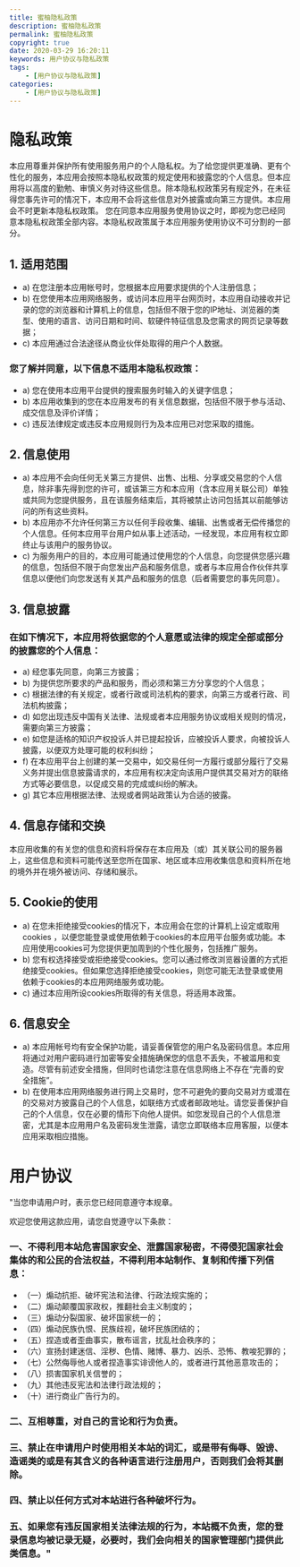```yaml
---
title: 蜜柚隐私政策
description: 蜜柚隐私政策
permalink: 蜜柚隐私政策
copyright: true
date: 2020-03-29 16:20:11
keywords: 用户协议与隐私政策
tags:
    - [用户协议与隐私政策]
categories:
    - [用户协议与隐私政策]
---
```


# 隐私政策

本应用尊重并保护所有使用服务用户的个人隐私权。为了给您提供更准确、更有个性化的服务，本应用会按照本隐私权政策的规定使用和披露您的个人信息。但本应用将以高度的勤勉、审慎义务对待这些信息。除本隐私权政策另有规定外，在未征得您事先许可的情况下，本应用不会将这些信息对外披露或向第三方提供。本应用会不时更新本隐私权政策。 您在同意本应用服务使用协议之时，即视为您已经同意本隐私权政策全部内容。本隐私权政策属于本应用服务使用协议不可分割的一部分。

## 1. 适用范围
+ a) 在您注册本应用帐号时，您根据本应用要求提供的个人注册信息；
+ b) 在您使用本应用网络服务，或访问本应用平台网页时，本应用自动接收并记录的您的浏览器和计算机上的信息，包括但不限于您的IP地址、浏览器的类型、使用的语言、访问日期和时间、软硬件特征信息及您需求的网页记录等数据；
+ c) 本应用通过合法途径从商业伙伴处取得的用户个人数据。
### 您了解并同意，以下信息不适用本隐私权政策：
+ a) 您在使用本应用平台提供的搜索服务时输入的关键字信息；
+ b) 本应用收集到的您在本应用发布的有关信息数据，包括但不限于参与活动、成交信息及评价详情；
+ c) 违反法律规定或违反本应用规则行为及本应用已对您采取的措施。
## 2. 信息使用
+ a) 本应用不会向任何无关第三方提供、出售、出租、分享或交易您的个人信息，除非事先得到您的许可，或该第三方和本应用（含本应用关联公司）单独或共同为您提供服务，且在该服务结束后，其将被禁止访问包括其以前能够访问的所有这些资料。
+ b) 本应用亦不允许任何第三方以任何手段收集、编辑、出售或者无偿传播您的个人信息。任何本应用平台用户如从事上述活动，一经发现，本应用有权立即终止与该用户的服务协议。
+ c) 为服务用户的目的，本应用可能通过使用您的个人信息，向您提供您感兴趣的信息，包括但不限于向您发出产品和服务信息，或者与本应用合作伙伴共享信息以便他们向您发送有关其产品和服务的信息（后者需要您的事先同意）。
## 3. 信息披露
### 在如下情况下，本应用将依据您的个人意愿或法律的规定全部或部分的披露您的个人信息：
+ a) 经您事先同意，向第三方披露；
+ b) 为提供您所要求的产品和服务，而必须和第三方分享您的个人信息；
+ c) 根据法律的有关规定，或者行政或司法机构的要求，向第三方或者行政、司法机构披露；
+ d) 如您出现违反中国有关法律、法规或者本应用服务协议或相关规则的情况，需要向第三方披露；
+ e) 如您是适格的知识产权投诉人并已提起投诉，应被投诉人要求，向被投诉人披露，以便双方处理可能的权利纠纷；
+ f) 在本应用平台上创建的某一交易中，如交易任何一方履行或部分履行了交易义务并提出信息披露请求的，本应用有权决定向该用户提供其交易对方的联络方式等必要信息，以促成交易的完成或纠纷的解决。
+ g) 其它本应用根据法律、法规或者网站政策认为合适的披露。

## 4. 信息存储和交换
本应用收集的有关您的信息和资料将保存在本应用及（或）其关联公司的服务器上，这些信息和资料可能传送至您所在国家、地区或本应用收集信息和资料所在地的境外并在境外被访问、存储和展示。
## 5. Cookie的使用
+ a) 在您未拒绝接受cookies的情况下，本应用会在您的计算机上设定或取用cookies ，以便您能登录或使用依赖于cookies的本应用平台服务或功能。本应用使用cookies可为您提供更加周到的个性化服务，包括推广服务。
+ b) 您有权选择接受或拒绝接受cookies。您可以通过修改浏览器设置的方式拒绝接受cookies。但如果您选择拒绝接受cookies，则您可能无法登录或使用依赖于cookies的本应用网络服务或功能。
+ c) 通过本应用所设cookies所取得的有关信息，将适用本政策。
## 6. 信息安全
+ a) 本应用帐号均有安全保护功能，请妥善保管您的用户名及密码信息。本应用将通过对用户密码进行加密等安全措施确保您的信息不丢失，不被滥用和变造。尽管有前述安全措施，但同时也请您注意在信息网络上不存在“完善的安全措施”。
+ b) 在使用本应用网络服务进行网上交易时，您不可避免的要向交易对方或潜在的交易对方披露自己的个人信息，如联络方式或者邮政地址。请您妥善保护自己的个人信息，仅在必要的情形下向他人提供。如您发现自己的个人信息泄密，尤其是本应用用户名及密码发生泄露，请您立即联络本应用客服，以便本应用采取相应措施。

# 用户协议
"当您申请用户时，表示您已经同意遵守本规章。

欢迎您使用这款应用，请您自觉遵守以下条款：

### 一、不得利用本站危害国家安全、泄露国家秘密，不得侵犯国家社会集体的和公民的合法权益，不得利用本站制作、复制和传播下列信息：
+ （一）煽动抗拒、破坏宪法和法律、行政法规实施的；
+ （二）煽动颠覆国家政权，推翻社会主义制度的；
+ （三）煽动分裂国家、破坏国家统一的；
+ （四）煽动民族仇恨、民族歧视，破坏民族团结的；
+ （五）捏造或者歪曲事实，散布谣言，扰乱社会秩序的；
+ （六）宣扬封建迷信、淫秽、色情、赌博、暴力、凶杀、恐怖、教唆犯罪的；　
+ （七）公然侮辱他人或者捏造事实诽谤他人的，或者进行其他恶意攻击的；
+ （八）损害国家机关信誉的；
+ （九）其他违反宪法和法律行政法规的；
+ （十）进行商业广告行为的。
### 二、互相尊重，对自己的言论和行为负责。
### 三、禁止在申请用户时使用相关本站的词汇，或是带有侮辱、毁谤、造谣类的或是有其含义的各种语言进行注册用户，否则我们会将其删除。
### 四、禁止以任何方式对本站进行各种破坏行为。
### 五、如果您有违反国家相关法律法规的行为，本站概不负责，您的登录信息均被记录无疑，必要时，我们会向相关的国家管理部门提供此类信息。"
